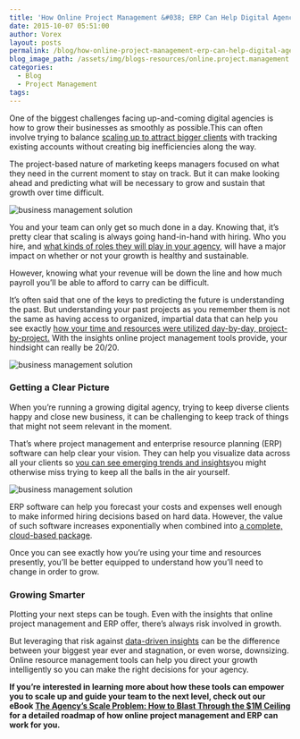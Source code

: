 ```yaml
---
title: 'How Online Project Management &#038; ERP Can Help Digital Agencies Advance Their Businesses'
date: 2015-10-07 05:51:00
author: Vorex
layout: posts
permalink: /blog/how-online-project-management-erp-can-help-digital-agencies-advance-their-businesses/
blog_image_path: /assets/img/blogs-resources/online.project.management.jpg
categories:
  - Blog
  - Project Management
tags:  
---
```



One of the biggest challenges facing up-and-coming digital agencies is how to grow their businesses as smoothly as possible.This can often involve trying to balance [scaling up to attract bigger clients](http://www.docurated.com/all-things-productivity/33-ad-agency-experts-reveal-single-biggest-mistakes-challenges-ad-agencies-face-scale) with tracking existing accounts without creating big inefficiencies along the way.

The project-based nature of marketing keeps managers focused on what they need in the current moment to stay on track. But it can make looking ahead and predicting what will be necessary to grow and sustain that growth over time difficult.<!--more-->

![business management solution](https://media.giphy.com/media/wWsbUPjrDS4dG/giphy.gif)

You and your team can only get so much done in a day. Knowing that, it’s pretty clear that scaling is always going hand-in-hand with hiring. Who you hire, and [what kinds of roles they will play in your agency](http://adage.com/article/digitalnext/growth-killing-digital-agencies/295441/), will have a major impact on whether or not your growth is healthy and sustainable.

However, knowing what your revenue will be down the line and how much payroll you’ll be able to afford to carry can be difficult.

It’s often said that one of the keys to predicting the future is understanding the past. But understanding your past projects as you remember them is not the same as having access to organized, impartial data that can help you see exactly [how your time and resources were utilized day-by-day, project-by-project.](http://www.vorex.com/why-erp-is-a-must-for-project-based-businesses/) With the insights online project management tools provide, your hindsight can really be 20/20.

![business management solution](http://4.bp.blogspot.com/-HCbSyZF-xic/TsKIvwti2II/AAAAAAAABsY/xdPiiV3S4i8/s1600/hindsight.jpg)

### Getting a Clear Picture

When you’re running a growing digital agency, trying to keep diverse clients happy and close new business, it can be challenging to keep track of things that might not seem relevant in the moment.

That’s where project management and enterprise resource planning (ERP) software can help clear your vision. They can help you visualize data across all your clients so [you can see emerging trends and insights](http://www.vorex.com/product/resource-allocation/)you might otherwise miss trying to keep all the balls in the air yourself.

![business management solution](https://media.giphy.com/media/14edZ6PGhzLOQ8/giphy.gif)

ERP software can help you forecast your costs and expenses well enough to make informed hiring decisions based on hard data. However, the value of such software increases exponentially when combined into [a complete, cloud-based package](http://www.forbes.com/sites/louiscolumbus/2015/01/27/five-catalysts-accelerating-cloud-erp-growth-in-2015/).

Once you can see exactly how you’re using your time and resources presently, you’ll be better equipped to understand how you’ll need to change in order to grow.

### Growing Smarter

Plotting your next steps can be tough. Even with the insights that online project management and ERP offer, there’s always risk involved in growth.

But leveraging that risk against [data-driven insights](http://www.vorex.com/5-reasons-a-project-planning-tool-can-make-the-difference-between-a-good-marketing-campaign-and-a-great-one/) can be the difference between your biggest year ever and stagnation, or even worse, downsizing. Online resource management tools can help you direct your growth intelligently so you can make the right decisions for your agency.

**If you’re interested in learning more about how these tools can empower you to scale up and guide your team to the next level, check out our eBook [The Agency’s Scale Problem: How to Blast Through the $1M Ceiling](http://vorex.hs-sites.com/agency-scale-ebook?__hstc=100746398.b2843db0333d5242d1d7cad84e1e93d1.1428948442272.1440542029299.1440784627712.71&amp;__hssc=100746398.2.1440784627712&amp;__hsfp=3983076714) for a detailed roadmap of how online project management and ERP can work for you.**
